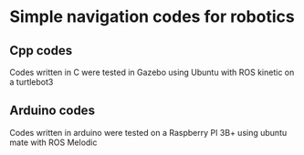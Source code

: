 # Simple navigation codes for robotics

Cpp codes
-------------
Codes written in C were tested in Gazebo using Ubuntu with ROS kinetic on a turtlebot3

Arduino codes
-------------
Codes written in arduino were tested on a Raspberry PI 3B+ using ubuntu mate with ROS Melodic
